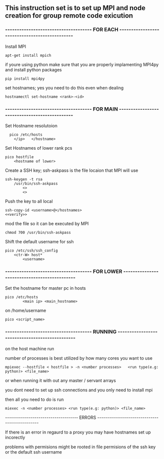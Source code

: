 ## This instruction set is to set up MPI and node creation for group remote code exicution 

### ------------------------------------- FOR EACH ----------------------------------------------

Install MPI 
```
apt-get install mpich 
```
if youre using python make sure that you are properly implamenting MPI4py and install python packages  
```
pip install mpi4py
```
set hostnames; yes you need to do this even when dealing 
```
hostnamectl set-hostname <rank>-<id>
```
### ------------------------------------- FOR MAIN ----------------------------------------------

Set Hostname resolutoion 
```
  pico /etc/hosts
    </ip>   </hostname>
```
Set Hostnames of lower rank pcs
```
pico hostfile
    <hostname of lower>
```
Create a SSH key; ssh-askpass is the file locaion that MPI will use
```
ssh-keygen -t rsa
    /usr/bin/ssh-askpass
        <>
        <>
```
Push the key to all local 
```
ssh-copy-id <username>@</hostnames>
<<verify>>
```
mod the file so it can be executed by MPI 
```
chmod 700 /usr/bin/ssh-askpass
```
Shift the default username for ssh 
```
pico /etc/ssh/ssh_config
    <ctr-W> host*
        <username>
```
### ------------------------------------- FOR LOWER ---------------------------------------------

Set the hostname for master pc in hosts
```
pico /etc/hosts
        <main ip> <main_hostname>
```
on /home/username
```
pico <script_name>
```
### ------------------------------------- RUNNING -----------------------------------------------   

on the host machine run 

number of processes is best utilized by how many cores you want to use 
```
mpiexec --hostfile < hostfile > -n <number processes>   <run type(e.g: python)> <file_name>
```
or when running it with out any master / servant arrays 

you dont need to set up ssh connections and you only need to install mpi

then all you need to do is run 
```
miexec -n <number processes> <run type(e.g: python)> <file_name>
```

------------------------------------- ERRORS ------------------------------------------------

If there is an error in regaurd to a proxy you may have hostnames set up incorectly

problems with permisions might be rooted in file permisions of the ssh key or the default ssh username 
